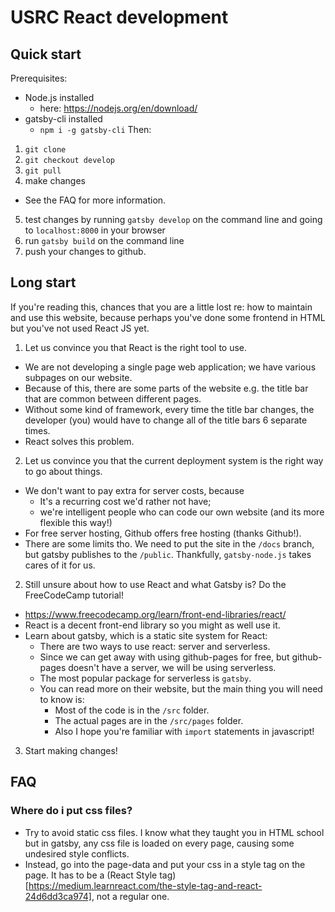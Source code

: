 # USRC React development
## Quick start
Prerequisites:
- Node.js installed
  - here: https://nodejs.org/en/download/
- gatsby-cli installed 
  - `npm i -g gatsby-cli`
Then:
1. `git clone`
2. `git checkout develop`
3. `git pull`
4. make changes
  - See the FAQ for more information.
5. test changes by running `gatsby develop` on the command line and going to `localhost:8000` in your browser
6. run `gatsby build` on the command line
6. push your changes to github.

## Long start
If you're reading this, chances that you are a little lost re: how to maintain and use this website, because perhaps you've done some frontend in HTML but you've not used React JS yet.
1. Let us convince you that React is the right tool to use.
  - We are not developing a single page web application; we have various subpages on our website.
  - Because of this, there are some parts of the website e.g. the title bar that are common between different pages.
  - Without some kind of framework, every time the title bar changes, the developer (you) would have to change all of the title bars 6 separate times.
  - React solves this problem.
2. Let us convince you that the current deployment system is the right way to go about things.
  - We don't want to pay extra for server costs, because 
    - It's a recurring cost we'd rather not have;
    - we're intelligent people who can code our own website (and its more flexible this way!)
  - For free server hosting, Github offers free hosting (thanks Github!).
  - There are some limits tho. We need to put the site in the `/docs` branch, but gatsby publishes to the `/public`. Thankfully, `gatsby-node.js` takes cares of it for us.   
2. Still unsure about how to use React and what Gatsby is? Do the FreeCodeCamp tutorial!
  - https://www.freecodecamp.org/learn/front-end-libraries/react/
  - React is a decent front-end library so you might as well use it.
  - Learn about gatsby, which is a static site system for React:
    - There are two ways to use react: server and serverless. 
    - Since we can get away with using github-pages for free, but github-pages doesn't have a server, we will be using serverless.
    - The most popular package for serverless is `gatsby`. 
    - You can read more on their website, but the main thing you will need to know is:
      - Most of the code is in the `/src` folder.
      - The actual pages are in the `/src/pages` folder.
      - Also I hope you're familiar with `import` statements in javascript!
3. Start making changes!

## FAQ
### Where do i put css files?
- Try to avoid static css files. I know what they taught you in HTML school but in gatsby, any css file is loaded on every page, causing some undesired style conflicts. 
- Instead, go into the page-data and put your css in a style tag on the page. It has to be a (React Style tag)[https://medium.learnreact.com/the-style-tag-and-react-24d6dd3ca974], not a regular one.